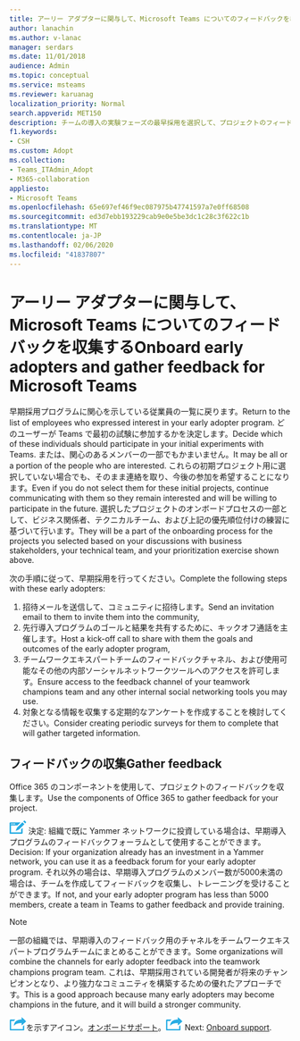 ```yaml
---
title: アーリー アダプターに関与して、Microsoft Teams についてのフィードバックを収集する
author: lanachin
ms.author: v-lanac
manager: serdars
ms.date: 11/01/2018
audience: Admin
ms.topic: conceptual
ms.service: msteams
ms.reviewer: karuanag
localization_priority: Normal
search.appverid: MET150
description: チームの導入の実験フェーズの最早採用を選択して、プロジェクトのフィードバックを収集します。
f1.keywords:
- CSH
ms.custom: Adopt
ms.collection:
- Teams_ITAdmin_Adopt
- M365-collaboration
appliesto:
- Microsoft Teams
ms.openlocfilehash: 65e697ef46f9ec087975b47741597a7e0ff68508
ms.sourcegitcommit: ed3d7ebb193229cab9e0e5be3dc1c28c3f622c1b
ms.translationtype: MT
ms.contentlocale: ja-JP
ms.lasthandoff: 02/06/2020
ms.locfileid: "41837807"
---
```

# <a name="onboard-early-adopters-and-gather-feedback-for-microsoft-teams"></a><span data-ttu-id="73e5d-103">アーリー アダプターに関与して、Microsoft Teams についてのフィードバックを収集する</span><span class="sxs-lookup"><span data-stu-id="73e5d-103">Onboard early adopters and gather feedback for Microsoft Teams</span></span>

<span data-ttu-id="73e5d-104">早期採用プログラムに関心を示している従業員の一覧に戻ります。</span><span class="sxs-lookup"><span data-stu-id="73e5d-104">Return to the list of employees who expressed interest in your early adopter program.</span></span> <span data-ttu-id="73e5d-105">どのユーザーが Teams で最初の試験に参加するかを決定します。</span><span class="sxs-lookup"><span data-stu-id="73e5d-105">Decide which of these individuals should participate in your initial experiments with Teams.</span></span> <span data-ttu-id="73e5d-106">または、関心のあるメンバーの一部でもかまいません。</span><span class="sxs-lookup"><span data-stu-id="73e5d-106">It may be all or a portion of the people who are interested.</span></span> <span data-ttu-id="73e5d-107">これらの初期プロジェクト用に選択していない場合でも、そのまま連絡を取り、今後の参加を希望することになります。</span><span class="sxs-lookup"><span data-stu-id="73e5d-107">Even if you do not select them for these initial projects, continue communicating with them so they remain interested and will be willing to participate in the future.</span></span> <span data-ttu-id="73e5d-108">選択したプロジェクトのオンボードプロセスの一部として、ビジネス関係者、テクニカルチーム、および上記の優先順位付けの練習に基づいて行います。</span><span class="sxs-lookup"><span data-stu-id="73e5d-108">They will be a part of the onboarding process for the projects you selected based on your discussions with business stakeholders, your technical team, and your prioritization exercise shown above.</span></span> 

<span data-ttu-id="73e5d-109">次の手順に従って、早期採用を行ってください。</span><span class="sxs-lookup"><span data-stu-id="73e5d-109">Complete the following steps with these early adopters:</span></span>

1. <span data-ttu-id="73e5d-110">招待メールを送信して、コミュニティに招待します。</span><span class="sxs-lookup"><span data-stu-id="73e5d-110">Send an invitation email to them to invite them into the community,</span></span>
2. <span data-ttu-id="73e5d-111">先行導入プログラムのゴールと結果を共有するために、キックオフ通話を主催します。</span><span class="sxs-lookup"><span data-stu-id="73e5d-111">Host a kick-off call to share with them the goals and outcomes of the early adopter program,</span></span>
3. <span data-ttu-id="73e5d-112">チームワークエキスパートチームのフィードバックチャネル、および使用可能なその他の内部ソーシャルネットワークツールへのアクセスを許可します。</span><span class="sxs-lookup"><span data-stu-id="73e5d-112">Ensure access to the feedback channel of your teamwork champions team and any other internal social networking tools you may use.</span></span> 
4. <span data-ttu-id="73e5d-113">対象となる情報を収集する定期的なアンケートを作成することを検討してください。</span><span class="sxs-lookup"><span data-stu-id="73e5d-113">Consider creating periodic surveys for them to complete that will gather targeted information.</span></span>

## <a name="gather-feedback"></a><span data-ttu-id="73e5d-114">フィードバックの収集</span><span class="sxs-lookup"><span data-stu-id="73e5d-114">Gather feedback</span></span>

<span data-ttu-id="73e5d-115">Office 365 のコンポーネントを使用して、プロジェクトのフィードバックを収集します。</span><span class="sxs-lookup"><span data-stu-id="73e5d-115">Use the components of Office 365 to gather feedback for your project.</span></span>
  
![判断ポイントを表すアイコン](media/teams-adoption-decision-icon.png) <span data-ttu-id="73e5d-117">決定: 組織で既に Yammer ネットワークに投資している場合は、早期導入プログラムのフィードバックフォーラムとして使用することができます。</span><span class="sxs-lookup"><span data-stu-id="73e5d-117">Decision: If your organization already has an investment in a Yammer network, you can use it as a feedback forum for your early adopter program.</span></span> <span data-ttu-id="73e5d-118">それ以外の場合は、早期導入プログラムのメンバー数が5000未満の場合は、チームを作成してフィードバックを収集し、トレーニングを受けることができます。</span><span class="sxs-lookup"><span data-stu-id="73e5d-118">If not, and your early adopter program has less than 5000 members, create a team in Teams to gather feedback and provide training.</span></span>
  
> [!Note]
> <span data-ttu-id="73e5d-119">一部の組織では、早期導入のフィードバック用のチャネルをチームワークエキスパートプログラムチームにまとめることができます。</span><span class="sxs-lookup"><span data-stu-id="73e5d-119">Some organizations will combine the channels for early adopter feedback into the teamwork champions program team.</span></span> <span data-ttu-id="73e5d-120">これは、早期採用されている開発者が将来のチャンピオンとなり、より強力なコミュニティを構築するための優れたアプローチです。</span><span class="sxs-lookup"><span data-stu-id="73e5d-120">This is a good approach because many early adopters may become champions in the future, and it will build a stronger community.</span></span> 


<span data-ttu-id="73e5d-121">![次の手順](media/teams-adoption-next-icon.png)を示すアイコン。[オンボードサポート](teams-adoption-onboard-support.md)。</span><span class="sxs-lookup"><span data-stu-id="73e5d-121">![An icon representing the next step](media/teams-adoption-next-icon.png) Next: [Onboard support](teams-adoption-onboard-support.md).</span></span>
